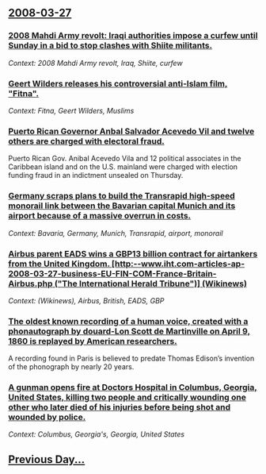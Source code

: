 ## [2008-03-27](/news/2008/03/27/index.md)

### [ 2008 Mahdi Army revolt: Iraqi authorities impose a curfew until Sunday in a bid to stop clashes with Shiite militants. ](/news/2008/03/27/2008-mahdi-army-revolt-iraqi-authorities-impose-a-curfew-until-sunday-in-a-bid-to-stop-clashes-with-shiite-militants.md)
_Context: 2008 Mahdi Army revolt, Iraq, Shiite, curfew_

### [ Geert Wilders releases his controversial anti-Islam film, "Fitna". ](/news/2008/03/27/geert-wilders-releases-his-controversial-anti-islam-film-fitna.md)
_Context: Fitna, Geert Wilders, Muslims_

### [ Puerto Rican Governor Anbal Salvador Acevedo Vil and twelve others are charged with electoral fraud. ](/news/2008/03/27/puerto-rican-governor-anibal-salvador-acevedo-vila-and-twelve-others-are-charged-with-electoral-fraud.md)
Puerto Rican Gov. Anibal Acevedo Vila and 12 political associates in the Caribbean island and on the U.S. mainland were charged with election funding fraud in an indictment unsealed on Thursday.

### [ Germany scraps plans to build the Transrapid high-speed monorail link between the Bavarian capital Munich and its airport because of a massive overrun in costs. ](/news/2008/03/27/germany-scraps-plans-to-build-the-transrapid-high-speed-monorail-link-between-the-bavarian-capital-munich-and-its-airport-because-of-a-mass.md)
_Context: Bavaria, Germany, Munich, Transrapid, airport, monorail_

### [ Airbus parent EADS wins a GBP13 billion contract for airtankers from the United Kingdom. [http:--www.iht.com-articles-ap-2008-03-27-business-EU-FIN-COM-France-Britain-Airbus.php ("The International Herald Tribune")] (Wikinews)](/news/2008/03/27/airbus-parent-eads-wins-a-gbp13-billion-contract-for-airtankers-from-the-united-kingdom-http-www-iht-com-articles-ap-2008-03-27-busines.md)
_Context: (Wikinews), Airbus, British, EADS, GBP_

### [ The oldest known recording of a human voice, created with a phonautograph by douard-Lon Scott de Martinville on April 9, 1860 is replayed by American researchers. ](/news/2008/03/27/the-oldest-known-recording-of-a-human-voice-created-with-a-phonautograph-by-edouard-leon-scott-de-martinville-on-april-9-1860-is-replayed.md)
A recording found in Paris is believed to predate Thomas Edison’s invention of the phonograph by nearly 20 years.

### [ A gunman opens fire at Doctors Hospital in Columbus, Georgia, United States, killing two people and critically wounding one other who later died of his injuries before being shot and wounded by police. ](/news/2008/03/27/a-gunman-opens-fire-at-doctors-hospital-in-columbus-georgia-united-states-killing-two-people-and-critically-wounding-one-other-who-later.md)
_Context: Columbus, Georgia's, Georgia, United States_

## [Previous Day...](/news/2008/03/26/index.md)

